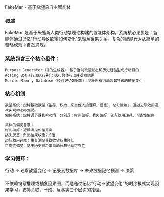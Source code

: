 FakeMan - 基于欲望的自主智能体
### 概述
FakeMan 是基于米塞斯人类行动学理论构建的智能体架构。系统核心思想是：智能体通过记忆"行动导致欲望如何变化"来理解因果关系，复杂的智能行为从简单的基础规则中自然涌现。
### 系统包含三个核心组件：
```
Purpose Generator（目的生成器）：基于当前欲望状态和历史经验生成行动目的
Acting Bot（行动执行器）：执行具体行动并观察结果
Muscle Memory Database（经验记忆数据库）：记录所有行动及其导致的欲望变化
```
### 核心机制
```
欲望系统：四种基础欲望（生存、权力、来自他人的理解、信息），总和恒为1，通过边际效用递减实现动态再分配。
偏见系统：四种调节器影响决策，分别是：时间偏好，损失偏好，边际效用递减，可能性偏见

具体的偏见含意：
时间偏好：近期满足价值更高
损失厌恶：负面结果权重2.5倍
边际效用递减：重复满足导致欲望权重降低
可能性偏见：基于历史成功率自动计算行动可靠性
```
### 学习循环：
行动 → 观察欲望变化 → 记录到数据库 → 未来根据记忆预测 → 决策
### 
不依赖符号推理或抽象因果图，而是通过记忆"行动→欲望变化"的时序模式实现因果学习，支持关联、干预、反事实三个层次的推理。